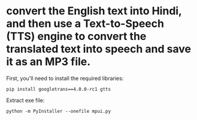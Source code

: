 # convert the English text into Hindi, and then use a Text-to-Speech (TTS) engine to convert the translated text into speech and save it as an MP3 file. 

First, you'll need to install the required libraries: 
```
pip install googletrans==4.0.0-rc1 gtts
```

Extract exe file: 
```
python -m PyInstaller --onefile mpui.py
```
